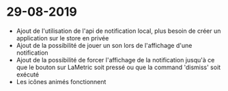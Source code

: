29-08-2019
===
- Ajout de l'utilisation de l'api de notification local, plus besoin de créer un application sur le store en privée
- Ajout de la possibilité de jouer un son lors de l'affichage d'une notification
- Ajout de la possibilité de forcer l'affichage de la notification jusqu'à ce que le bouton sur LaMetric soit pressé ou que la command 'dismiss' soit exécuté
- Les icônes animés fonctionnent
